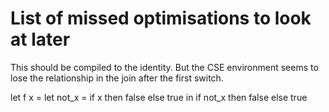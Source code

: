 # List of missed optimisations to look at later

This should be compiled to the identity. But the CSE environment seems to lose
the relationship in the join after the first switch.

   let f x =
     let not_x = if x then false else true in
     if not_x then false else true
